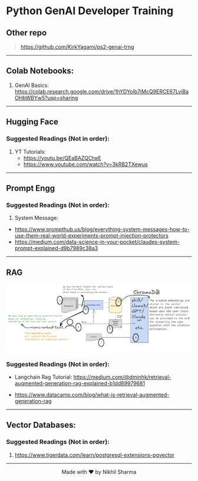 # Python GenAI Developer Training

## Other repo
> https://github.com/KirkYagami/ps2-genai-trng

----

## Colab Notebooks:

1. GenAI Basics: https://colab.research.google.com/drive/1hYDYolb7iMcQ9ERCE67LviBaOHbWBYw5?usp=sharing


---

## Hugging Face
### Suggested Readings (Not in order):
1. YT Tutorials:
    - https://youtu.be/QEaBAZQCtwE
    - https://www.youtube.com/watch?v=3kRB2TXewus

---



## Prompt Engg
### Suggested Readings (Not in order):

1. System Message:
- https://www.prompthub.us/blog/everything-system-messages-how-to-use-them-real-world-experiments-prompt-injection-protectors
- https://medium.com/data-science-in-your-pocket/claudes-system-prompt-explained-d9b7989c38a3

---

## RAG

![](drawings/rag3.png)

### Suggested Readings (Not in order):

- Langchain Rag Tutorial: https://medium.com/@dminhk/retrieval-augmented-generation-rag-explained-b1dd89979681

- https://www.datacamp.com/blog/what-is-retrieval-augmented-generation-rag


---


## Vector Databases:
### Suggested Readings (Not in order):

1. https://www.tigerdata.com/learn/postgresql-extensions-pgvector













---

<div align="center">
Made with ❤️ by Nikhil Sharma
</div>
